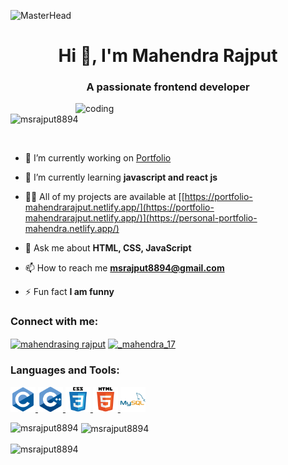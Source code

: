 ![MasterHead](https://pearlhosts.com/sites/default/files/2019-03/software-development-banner.jpg)
<h1 align="center">Hi 👋, I'm Mahendra Rajput</h1>
<h3 align="center">A passionate frontend developer</h3>

<img align="right" alt="coding" width="400" src="https://i.pinimg.com/736x/fd/b6/3c/fdb63c8e5c0c201fccaf55c9fda27d52.jpg"/>

<p align="left"> <img src="https://komarev.com/ghpvc/?username=msrajput8894&label=Profile%20views&color=0e75b6&style=flat" alt="msrajput8894" /> </p>

<p align="left"> <a href="https://twitter.com/" target="blank"><img src="https://img.shields.io/twitter/follow/?logo=twitter&style=for-the-badge" alt="" /></a> </p>

- 🔭 I’m currently working on [Portfolio]([https://portfolio-mahendrarajput.netlify.app/](https://personal-portfolio-mahendra.netlify.app/))

- 🌱 I’m currently learning **javascript and react js**

- 👨‍💻 All of my projects are available at [[https://portfolio-mahendrarajput.netlify.app/](https://portfolio-mahendrarajput.netlify.app/)](https://personal-portfolio-mahendra.netlify.app/)

- 💬 Ask me about **HTML, CSS, JavaScript**

- 📫 How to reach me **msrajput8894@gmail.com**

- ⚡ Fun fact **I am funny**

<h3 align="left">Connect with me:</h3>
<p align="left">
<a href="https://linkedin.com/in/mahendrasing rajput" target="blank"><img align="center" src="https://raw.githubusercontent.com/rahuldkjain/github-profile-readme-generator/master/src/images/icons/Social/linked-in-alt.svg" alt="mahendrasing rajput" height="30" width="40" /></a>
<a href="https://instagram.com/_mahendra_17" target="blank"><img align="center" src="https://raw.githubusercontent.com/rahuldkjain/github-profile-readme-generator/master/src/images/icons/Social/instagram.svg" alt="_mahendra_17" height="30" width="40" /></a>
</p>

<h3 align="left">Languages and Tools:</h3>
<p align="left"> <a href="https://www.cprogramming.com/" target="_blank" rel="noreferrer"> <img src="https://raw.githubusercontent.com/devicons/devicon/master/icons/c/c-original.svg" alt="c" width="40" height="40"/> </a> <a href="https://www.w3schools.com/cpp/" target="_blank" rel="noreferrer"> <img src="https://raw.githubusercontent.com/devicons/devicon/master/icons/cplusplus/cplusplus-original.svg" alt="cplusplus" width="40" height="40"/> </a> <a href="https://www.w3schools.com/css/" target="_blank" rel="noreferrer"> <img src="https://raw.githubusercontent.com/devicons/devicon/master/icons/css3/css3-original-wordmark.svg" alt="css3" width="40" height="40"/> </a> <a href="https://www.w3.org/html/" target="_blank" rel="noreferrer"> <img src="https://raw.githubusercontent.com/devicons/devicon/master/icons/html5/html5-original-wordmark.svg" alt="html5" width="40" height="40"/> </a> <a href="https://www.mysql.com/" target="_blank" rel="noreferrer"> <img src="https://raw.githubusercontent.com/devicons/devicon/master/icons/mysql/mysql-original-wordmark.svg" alt="mysql" width="40" height="40"/> </a> </p>

<p><img align="left" src="https://github-readme-stats.vercel.app/api/top-langs?username=msrajput8894&show_icons=true&locale=en&layout=compact" alt="msrajput8894" /></p>

<p>&nbsp;<img align="center" src="https://github-readme-stats.vercel.app/api?username=msrajput8894&show_icons=true&locale=en" alt="msrajput8894" /></p>

<p><img align="center" src="https://github-readme-streak-stats.herokuapp.com/?user=msrajput8894&" alt="msrajput8894" /></p>
